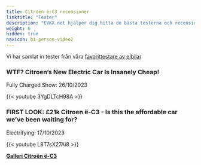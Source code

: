 ```yaml
---
title: Citroën ë-C3 recensioner
linktitle: "Tester"
description: "EVKX.net hjälper dig hitta de bästa testerna och recensionerna av denna modell."
weight: 6
hidden: true
navicon: bi-person-video2
---
```

Vi har samlat in tester från våra [favorittestare av elbilar](../../../../../guides/evreviewers/)

<div class="container text-center shadow p-2 pe-4 mb-5 bg-body-tertiary rounded border">
<h3>WTF? Citroen’s New Electric Car Is Insanely Cheap!</h3>
<p>Fully Charged Show: 26/10/2023</p>

{{< youtube 3YgDLTcH98A >}}

</div>
<div class="container text-center shadow p-2 pe-4 mb-5 bg-body-tertiary rounded border">
<h3>FIRST LOOK: £21k Citroen ë-C3 - Is this the affordable car we’ve been waiting for?</h3>
<p>Electrifying: 17/10/2023</p>

{{< youtube L8T7sX27Ai8 >}}

</div>
<div class="mt-3 mb-3">
<a href="../gallery/" class="text-decoration-none text-black">
<strong><i class="bi-arrow-left"></i>Galleri  </strong>
</a>
<a href="../" class="text-decoration-none text-black float-end">
<strong>Citroën ë-C3 <i class="bi-arrow-right"></i></strong>
</a>
</div>

